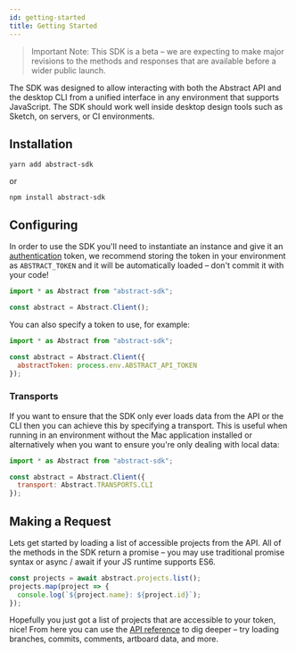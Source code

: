 ```yaml
---
id: getting-started
title: Getting Started
---
```


> Important Note: This SDK is a beta – we are expecting to make major revisions to the methods and responses that are available before a wider public launch.

The SDK was designed to allow interacting with both the Abstract API and the desktop CLI from a unified interface in any environment that supports JavaScript. The SDK should work well inside desktop design tools such as Sketch, on servers, or CI environments.

## Installation

```
yarn add abstract-sdk
```

or

```
npm install abstract-sdk
```

## Configuring

In order to use the SDK you'll need to instantiate an instance and give it an [authentication](/docs/authentication) token, we recommend storing the token in your environment as `ABSTRACT_TOKEN` and it will be automatically loaded – don't commit it with your code!

```js
import * as Abstract from "abstract-sdk";

const abstract = Abstract.Client();
```

You can also specify a token to use, for example:

```js
import * as Abstract from "abstract-sdk";

const abstract = Abstract.Client({
  abstractToken: process.env.ABSTRACT_API_TOKEN
});
```

### Transports

If you want to ensure that the SDK only ever loads data from the API or the CLI then you can achieve this by specifying a transport. This is useful when running in an environment without the Mac application installed or alternatively when you want to ensure you're only dealing with local data:

```js
import * as Abstract from "abstract-sdk";

const abstract = Abstract.Client({
  transport: Abstract.TRANSPORTS.CLI
});
```


## Making a Request

Lets get started by loading a list of accessible projects from the API. All of the methods in the SDK return a promise – you may use traditional promise syntax or async / await if your JS runtime supports ES6.

```js
const projects = await abstract.projects.list();
projects.map(project => {
  console.log(`${project.name}: ${project.id}`);
});
```

Hopefully you just got a list of projects that are accessible to your token, nice! From here you can use the [API reference](/docs/reference) to dig deeper – try loading branches, commits, comments, artboard data, and more.